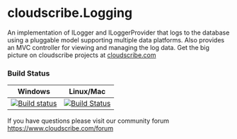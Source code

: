 # cloudscribe.Logging
An implementation of ILogger and ILoggerProvider that logs to the database using a pluggable model supporting multiple data platforms. Also provides an MVC controller for viewing and managing the log data. Get the big picture on cloudscribe projects at [cloudscribe.com](https://www.cloudscribe.com)

### Build Status

| Windows  | Linux/Mac |
| ------------- | ------------- |
| [![Build status](https://ci.appveyor.com/api/projects/status/vnrf5ppl73r64c7g/branch/master?svg=true)](https://ci.appveyor.com/project/joeaudette/cloudscribe-logging/branch/master)  | [![Build Status](https://travis-ci.org/joeaudette/cloudscribe.Logging.svg?branch=master)](https://travis-ci.org/joeaudette/cloudscribe.Logging)  |

If you have questions please visit our community forum https://www.cloudscribe.com/forum
